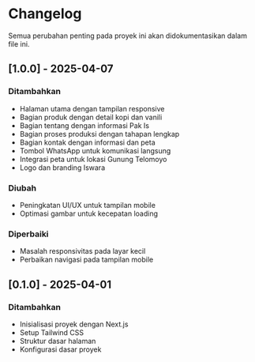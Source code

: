 # Changelog

Semua perubahan penting pada proyek ini akan didokumentasikan dalam file ini.

## [1.0.0] - 2025-04-07

### Ditambahkan
- Halaman utama dengan tampilan responsive
- Bagian produk dengan detail kopi dan vanili
- Bagian tentang dengan informasi Pak Is
- Bagian proses produksi dengan tahapan lengkap
- Bagian kontak dengan informasi dan peta
- Tombol WhatsApp untuk komunikasi langsung
- Integrasi peta untuk lokasi Gunung Telomoyo
- Logo dan branding Iswara

### Diubah
- Peningkatan UI/UX untuk tampilan mobile
- Optimasi gambar untuk kecepatan loading

### Diperbaiki
- Masalah responsivitas pada layar kecil
- Perbaikan navigasi pada tampilan mobile

## [0.1.0] - 2025-04-01

### Ditambahkan
- Inisialisasi proyek dengan Next.js
- Setup Tailwind CSS
- Struktur dasar halaman
- Konfigurasi dasar proyek 